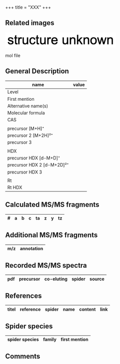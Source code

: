 +++
title = "XXX"
+++

## Related images

![](/img/2.png)

mol file

## General Description

| name                       | value |
|----------------------------|-------|
| Level                      |       |
| First mention              |       |
| Alternative name(s)        |       |
| Molecular formula          |       |
| CAS                        |       |
|                            |       |
| precursor   [M+H]⁺         |       |
| precursor 2 [M+2H]²⁺       |       |
| precursor 3                |       |
|                            |       |
| HDX                        |       |
| precursor HDX   [d-M+D]⁺   |       |
| precursor HDX 2 [d-M+2D]²⁺ |       |
| precursor HDX 3            |       |
|                            |       |
| Rt                         |       |
| Rt HDX                     |       |

## Calculated MS/MS fragments

| # | a         | b         | c         | ta        | z         | y         | tz        |
|---|-----------|-----------|-----------|-----------|-----------|-----------|-----------|

## Additional MS/MS fragments

| m/z       | annotation |
|-----------|------------|

## Recorded MS/MS spectra

| pdf | precursor | co-eluting  | spider    | source                       |
|-----|-----------|-------------|-----------|------------------------------|

## References

| titel  | reference | spider | name | content | link |
|--------|-----------|--------|------|---------|------|

## Spider species

| spider species                     | family        | first mention          |
|------------------------------------|---------------|------------------------|

## Comments